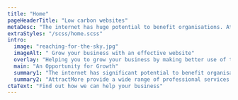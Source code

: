 ```yaml
---
title: "Home"
pageHeaderTitle: "Low carbon websites"
metaDesc: "The internet has huge potential to benefit organisations. AttractMore can help you increase your visibility and customer base with an effective web presence"
extraStyles: "/scss/home.scss"
intro:
  image: "reaching-for-the-sky.jpg"
  imageAlt: " Grow your business with an effective website"
  overlay: "Helping you to grow your business by making better use of the Internet – websites, SEO, digital marketing."
  main: "An Opportunity for Growth"
  summary1: "The internet has significant potential to benefit organisations, however, many small and medium-sized companies fail to capitalise on the advantages it offers."
  summary2: "AttractMore provide a wide range of professional services which can help your organisation increase its visibility and its customer base, making your online presence a genuine asset and a good return on investment."
ctaText: "Find out how we can help your business"
---
```

